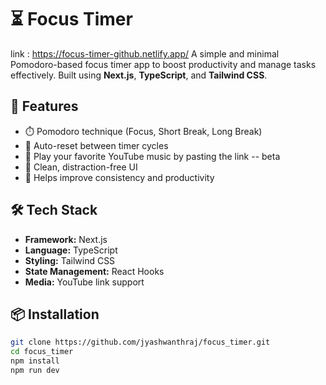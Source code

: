 # ⏳ Focus Timer
link : https://focus-timer-github.netlify.app/
A simple and minimal Pomodoro-based focus timer app to boost productivity and manage tasks effectively. Built using **Next.js**, **TypeScript**, and **Tailwind CSS**.

## 🚀 Features

- ⏱️ Pomodoro technique (Focus, Short Break, Long Break)
- 🔄 Auto-reset between timer cycles
- 🎵 Play your favorite YouTube music by pasting the link -- beta
- 🌙 Clean, distraction-free UI
- 🎯 Helps improve consistency and productivity

## 🛠️ Tech Stack

- **Framework:** Next.js
- **Language:** TypeScript
- **Styling:** Tailwind CSS
- **State Management:** React Hooks
- **Media:** YouTube link support

## 📦 Installation

```bash
git clone https://github.com/jyashwanthraj/focus_timer.git
cd focus_timer
npm install
npm run dev
